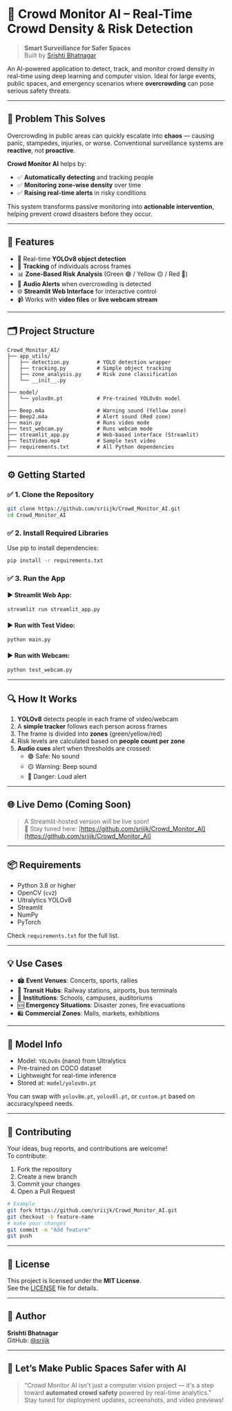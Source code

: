 
# 🧠 Crowd Monitor AI – Real-Time Crowd Density & Risk Detection

> **Smart Surveillance for Safer Spaces**  
> Built by [Srishti Bhatnagar](https://github.com/sriijk)

An AI-powered application to detect, track, and monitor crowd density in real-time using deep learning and computer vision. Ideal for large events, public spaces, and emergency scenarios where **overcrowding** can pose serious safety threats.

---

## 🚨 Problem This Solves

Overcrowding in public areas can quickly escalate into **chaos** — causing panic, stampedes, injuries, or worse. Conventional surveillance systems are **reactive**, not **proactive**.

**Crowd Monitor AI** helps by:

- ✅ **Automatically detecting** and tracking people
- ✅ **Monitoring zone-wise density** over time
- ✅ **Raising real-time alerts** in risky conditions

This system transforms passive monitoring into **actionable intervention**, helping prevent crowd disasters before they occur.

---

## 🌟 Features

- 🧠 Real-time **YOLOv8 object detection**
- 👣 **Tracking** of individuals across frames
- 📊 **Zone-Based Risk Analysis** (Green 🟢 / Yellow 🟡 / Red 🔴)
- 🔔 **Audio Alerts** when overcrowding is detected
- 🌐 **Streamlit Web Interface** for interactive control
- 📹 Works with **video files** or **live webcam stream**

---

## 🗂️ Project Structure

```
Crowd_Monitor_AI/
├── app_utils/
│   ├── detection.py         # YOLO detection wrapper
│   ├── tracking.py          # Simple object tracking
│   ├── zone_analysis.py     # Risk zone classification
│   └── __init__.py
│
├── model/
│   └── yolov8n.pt           # Pre-trained YOLOv8n model
│
├── Beep.m4a                 # Warning sound (Yellow zone)
├── Beep2.m4a                # Alert sound (Red zone)
├── main.py                  # Runs video mode
├── test_webcam.py           # Runs webcam mode
├── streamlit_app.py         # Web-based interface (Streamlit)
├── TestVideo.mp4            # Sample test video
├── requirements.txt         # All Python dependencies
```

---

## ⚙️ Getting Started

### ✅ 1. Clone the Repository

```bash
git clone https://github.com/sriijk/Crowd_Monitor_AI.git
cd Crowd_Monitor_AI
```

### ✅ 2. Install Required Libraries

Use pip to install dependencies:

```bash
pip install -r requirements.txt
```

### ✅ 3. Run the App

#### ▶️ Streamlit Web App:

```bash
streamlit run streamlit_app.py
```

#### ▶️ Run with Test Video:

```bash
python main.py
```

#### ▶️ Run with Webcam:

```bash
python test_webcam.py
```

---

## 🔍 How It Works

1. **YOLOv8** detects people in each frame of video/webcam
2. A **simple tracker** follows each person across frames
3. The frame is divided into **zones** (green/yellow/red)
4. Risk levels are calculated based on **people count per zone**
5. **Audio cues** alert when thresholds are crossed:
   - 🟢 Safe: No sound
   - 🟡 Warning: Beep sound
   - 🔴 Danger: Loud alert

---

## 🌐 Live Demo (Coming Soon)

> A Streamlit-hosted version will be live soon!  
> 📎 Stay tuned here: [https://github.com/sriijk/Crowd_Monitor_AI](https://github.com/sriijk/Crowd_Monitor_AI)

---

## 📦 Requirements

- Python 3.8 or higher  
- OpenCV (`cv2`)  
- Ultralytics YOLOv8  
- Streamlit  
- NumPy  
- PyTorch  

Check `requirements.txt` for the full list.

---

## 💡 Use Cases

- 🏟️ **Event Venues**: Concerts, sports, rallies  
- 🚉 **Transit Hubs**: Railway stations, airports, bus terminals  
- 🏫 **Institutions**: Schools, campuses, auditoriums  
- 🆘 **Emergency Situations**: Disaster zones, fire evacuations  
- 🛍️ **Commercial Zones**: Malls, markets, exhibitions  

---

## 🤖 Model Info

- Model: `YOLOv8n` (nano) from Ultralytics  
- Pre-trained on COCO dataset  
- Lightweight for real-time inference  
- Stored at: `model/yolov8n.pt`  

You can swap with `yolov8m.pt`, `yolov8l.pt`, or `custom.pt` based on accuracy/speed needs.

---

## 🙌 Contributing

Your ideas, bug reports, and contributions are welcome!  
To contribute:

1. Fork the repository  
2. Create a new branch  
3. Commit your changes  
4. Open a Pull Request

```bash
# Example
git fork https://github.com/sriijk/Crowd_Monitor_AI.git
git checkout -b feature-name
# make your changes
git commit -m "Add feature"
git push
```

---

## 📄 License

This project is licensed under the **MIT License**.  
See the [LICENSE](LICENSE) file for details.

---

## 🧠 Author

**Srishti Bhatnagar**  
GitHub: [@sriijk](https://github.com/sriijk)

---

## 🚀 Let’s Make Public Spaces Safer with AI

> "Crowd Monitor AI isn't just a computer vision project — it's a step toward **automated crowd safety** powered by real-time analytics."  
> Stay tuned for deployment updates, screenshots, and video previews!
